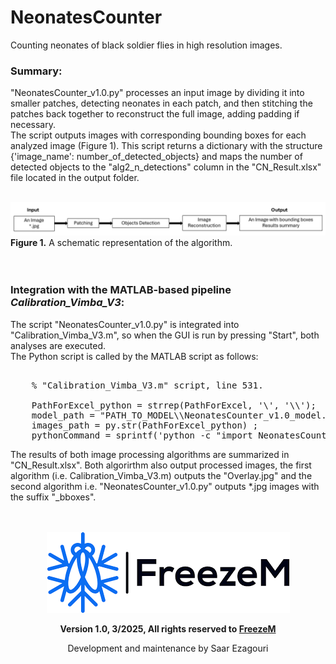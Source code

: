 # NeonatesCounter
Counting neonates of black soldier flies in high resolution images.

### Summary:
"NeonatesCounter_v1.0.py" processes an input image by dividing it into smaller patches, detecting neonates in each patch, and then stitching the patches back together to reconstruct the full image, adding padding if necessary. <br>
The script outputs images with corresponding bounding boxes for each analyzed image (Figure 1). This script returns a dictionary with the structure {'image_name': number_of_detected_objects} and maps the number of detected objects to the "alg2_n_detections" column in the "CN_Result.xlsx" file located in the output folder. <br><br>

![](schematic_pipeline.png)
**Figure 1.** A schematic representation of the algorithm. <br><br><br>

### Integration with the MATLAB-based pipeline *Calibration_Vimba_V3*:
The script "NeonatesCounter_v1.0.py" is integrated into "Calibration_Vimba_V3.m", so when the GUI is run by pressing "Start", both analyses are executed. <br>
The Python script is called by the MATLAB script as follows: <br>
<pre> 
    % "Calibration_Vimba_V3.m" script, line 531.
    
    PathForExcel_python = strrep(PathForExcel, '\', '\\');
    model_path = "PATH_TO_MODEL\\NeonatesCounter_v1.0_model.pt"; % Insert the model path
    images_path = py.str(PathForExcel_python) ;
    pythonCommand = sprintf('python -c "import NeonatesCounter_v1_0; NeonatesCounter_v1_0.ImageProcessor(''%s'', ''%s'').process_images()"', model_path, PathForExcel_python);    
</pre>


The results of both image processing algorithms are summarized in "CN_Result.xlsx". Both algorirthm also output processed images, the first algorithm (i.e. Calibration_Vimba_V3.m) outputs the "Overlay.jpg" and the second algorithm i.e. "NeonatesCounter_v1.0.py" outputs *.jpg images with the suffix "_bboxes". <br><br><br>

<p align="center">
  <img src="FreezeMLogo.png" alt="FreezeM Logo">
</p>
<p align="center">
  <strong>Version 1.0, 3/2025, All rights reserved to <a href="https://www.freezem.com/">FreezeM</a></strong>
</p>
<p align="center">
  Development and maintenance by Saar Ezagouri
</p>
